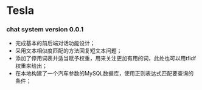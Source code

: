 # Tesla
### chat system version 0.0.1

* 完成基本的前后端对话功能设计；
* 采用文本相似度匹配的方法回复短文本问题；
* 添加了停用词表并适当赋予权重，用来关注更加有用的词，此处也可以用tfidf权重来给出；
* 在本地构建了一个汽车参数的MySQL数据库，使用正则表达式匹配要查询的条件；